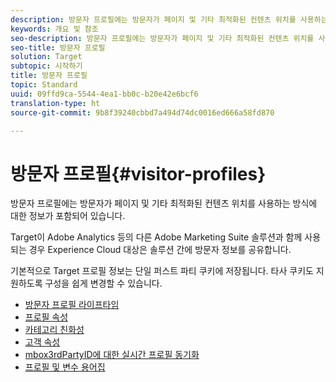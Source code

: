 ```yaml
---
description: 방문자 프로필에는 방문자가 페이지 및 기타 최적화된 컨텐츠 위치를 사용하는 방식에 대한 정보가 포함되어 있습니다.
keywords: 개요 및 참조
seo-description: 방문자 프로필에는 방문자가 페이지 및 기타 최적화된 컨텐츠 위치를 사용하는 방식에 대한 정보가 포함되어 있습니다.
seo-title: 방문자 프로필
solution: Target
subtopic: 시작하기
title: 방문자 프로필
topic: Standard
uuid: 09ffd9ca-5544-4ea1-bb0c-b20e42e6bcf6
translation-type: ht
source-git-commit: 9b8f39240cbbd7a494d74dc0016ed666a58fd870

---
```



# 방문자 프로필{#visitor-profiles}

방문자 프로필에는 방문자가 페이지 및 기타 최적화된 컨텐츠 위치를 사용하는 방식에 대한 정보가 포함되어 있습니다.

Target이 Adobe Analytics 등의 다른 Adobe Marketing Suite 솔루션과 함께 사용되는 경우 Experience Cloud 대상은 솔루션 간에 방문자 정보를 공유합니다.

기본적으로 Target 프로필 정보는 단일 퍼스트 파티 쿠키에 저장됩니다. 타사 쿠키도 지원하도록 구성을 쉽게 변경할 수 있습니다.

- [방문자 프로필 라이프타임](visitor-profile-lifetime.md)
- [프로필 속성](profile-parameters.md)
- [카테고리 친화성](category-affinity.md)
- [고객 속성](working-with-customer-attributes.md)
- [mbox3rdPartyID에 대한 실시간 프로필 동기화](3rd-party-id.md)
- [프로필 및 변수 용어집](variables-profiles-parameters-methods.md)
